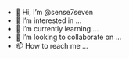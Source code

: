 - 👋 Hi, I’m @sense7seven
- 👀 I’m interested in ...
- 🌱 I’m currently learning ...
- 💞️ I’m looking to collaborate on ...
- 📫 How to reach me ...

<!---
sense7seven/sense7seven is a ✨ special ✨ repository because its `README.md` (this file) appears on your GitHub profile.
You can click the Preview link to take a look at your changes.
--->
